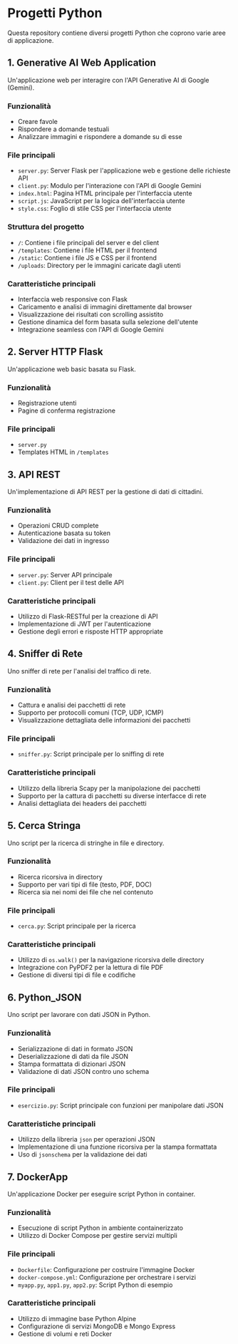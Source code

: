 # Progetti Python

Questa repository contiene diversi progetti Python che coprono varie aree di applicazione.

## 1. Generative AI Web Application

Un'applicazione web per interagire con l'API Generative AI di Google (Gemini).

### Funzionalità
- Creare favole
- Rispondere a domande testuali
- Analizzare immagini e rispondere a domande su di esse

### File principali
- `server.py`: Server Flask per l'applicazione web e gestione delle richieste API
- `client.py`: Modulo per l'interazione con l'API di Google Gemini
- `index.html`: Pagina HTML principale per l'interfaccia utente
- `script.js`: JavaScript per la logica dell'interfaccia utente
- `style.css`: Foglio di stile CSS per l'interfaccia utente

### Struttura del progetto
- `/`: Contiene i file principali del server e del client
- `/templates`: Contiene i file HTML per il frontend
- `/static`: Contiene i file JS e CSS per il frontend
- `/uploads`: Directory per le immagini caricate dagli utenti

### Caratteristiche principali
- Interfaccia web responsive con Flask
- Caricamento e analisi di immagini direttamente dal browser
- Visualizzazione dei risultati con scrolling assistito
- Gestione dinamica del form basata sulla selezione dell'utente
- Integrazione seamless con l'API di Google Gemini

## 2. Server HTTP Flask

Un'applicazione web basic basata su Flask.

### Funzionalità
- Registrazione utenti
- Pagine di conferma registrazione

### File principali
- `server.py`
- Templates HTML in `/templates`

## 3. API REST

Un'implementazione di API REST per la gestione di dati di cittadini.

### Funzionalità
- Operazioni CRUD complete
- Autenticazione basata su token
- Validazione dei dati in ingresso

### File principali
- `server.py`: Server API principale
- `client.py`: Client per il test delle API

### Caratteristiche principali
- Utilizzo di Flask-RESTful per la creazione di API
- Implementazione di JWT per l'autenticazione
- Gestione degli errori e risposte HTTP appropriate

## 4. Sniffer di Rete

Uno sniffer di rete per l'analisi del traffico di rete.

### Funzionalità
- Cattura e analisi dei pacchetti di rete
- Supporto per protocolli comuni (TCP, UDP, ICMP)
- Visualizzazione dettagliata delle informazioni dei pacchetti

### File principali
- `sniffer.py`: Script principale per lo sniffing di rete

### Caratteristiche principali
- Utilizzo della libreria Scapy per la manipolazione dei pacchetti
- Supporto per la cattura di pacchetti su diverse interfacce di rete
- Analisi dettagliata dei headers dei pacchetti

## 5. Cerca Stringa

Uno script per la ricerca di stringhe in file e directory.

### Funzionalità
- Ricerca ricorsiva in directory
- Supporto per vari tipi di file (testo, PDF, DOC)
- Ricerca sia nei nomi dei file che nel contenuto

### File principali
- `cerca.py`: Script principale per la ricerca

### Caratteristiche principali
- Utilizzo di `os.walk()` per la navigazione ricorsiva delle directory
- Integrazione con PyPDF2 per la lettura di file PDF
- Gestione di diversi tipi di file e codifiche

## 6. Python_JSON

Uno script per lavorare con dati JSON in Python.

### Funzionalità
- Serializzazione di dati in formato JSON
- Deserializzazione di dati da file JSON
- Stampa formattata di dizionari JSON
- Validazione di dati JSON contro uno schema

### File principali
- `esercizio.py`: Script principale con funzioni per manipolare dati JSON

### Caratteristiche principali
- Utilizzo della libreria `json` per operazioni JSON
- Implementazione di una funzione ricorsiva per la stampa formattata
- Uso di `jsonschema` per la validazione dei dati

## 7. DockerApp

Un'applicazione Docker per eseguire script Python in container.

### Funzionalità
- Esecuzione di script Python in ambiente containerizzato
- Utilizzo di Docker Compose per gestire servizi multipli

### File principali
- `Dockerfile`: Configurazione per costruire l'immagine Docker
- `docker-compose.yml`: Configurazione per orchestrare i servizi
- `myapp.py`, `app1.py`, `app2.py`: Script Python di esempio

### Caratteristiche principali
- Utilizzo di immagine base Python Alpine
- Configurazione di servizi MongoDB e Mongo Express
- Gestione di volumi e reti Docker
